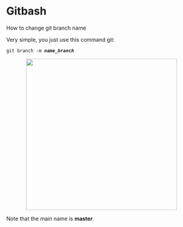 # Gitbash
How to change git branch name

<p>Very simple, you just use this command git: <pre><code>git branch -m <em><strong>name_branch</strong></em></code></pre></p>

<p align="center">
  <img src="https://drive.google.com/uc?export=view&id=1nIg1TjjZ1Vhcs69X5Sm_97zqWaAhoKWY" width=400>
</p>

<p>Note that the main name is <strong>master</strong>.</p>
  
